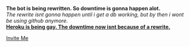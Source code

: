 <b>The bot is being rewritten. So downtime is gonna happen alot.</b> <br />
<i>The rewrite isnt gonna happen until i get a db working, but by then i wont be using github anymore.</i> <br />
<u><b>Heroku is being gay. The downtime now isnt because of a rewrite.</b></u>

[Invite Me](https://discordapp.com/api/oauth2/authorize?client_id=405635474124832768&permissions=8&scope=bot) 
